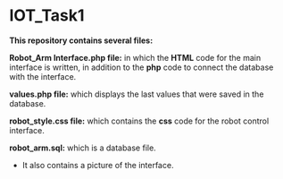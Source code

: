 # IOT_Task1

**This repository contains several files:**

**Robot_Arm Interface.php file:** in which the **HTML** code for the main interface is written, in addition to the **php** code to connect the database with the interface.

**values.php file:** which displays the last values that were saved in the database.

**robot_style.css file:** which contains the **css** code for the robot control interface.

**robot_arm.sql:** which is a database file.

- It also contains a picture of the interface.
